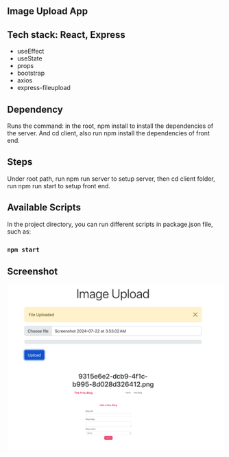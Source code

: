 ## Image Upload App

## Tech stack: React, Express

- useEffect
- useState
- props
- bootstrap
- axios
- express-fileupload

## Dependency

Runs the command: in the root, npm install to install the dependencies of the server. And cd client, also run npm install the dependencies of front end.

## Steps

Under root path, run npm run server to setup server, then cd client folder, run npm run start to setup front end.

## Available Scripts

In the project directory, you can run different scripts in package.json file, such as:

### `npm start`

## Screenshot

![image](/client/images/ImageUpload.png)
